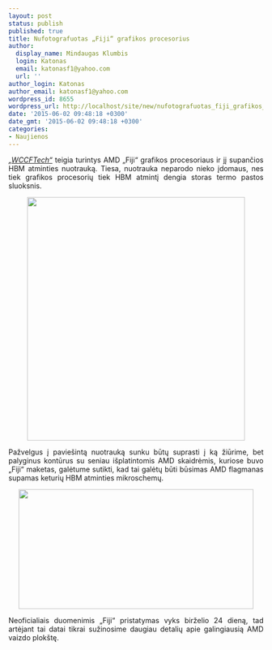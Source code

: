 ```yaml
---
layout: post
status: publish
published: true
title: Nufotografuotas „Fiji“ grafikos procesorius
author:
  display_name: Mindaugas Klumbis
  login: Katonas
  email: katonasf1@yahoo.com
  url: ''
author_login: Katonas
author_email: katonasf1@yahoo.com
wordpress_id: 8655
wordpress_url: http://localhost/site/new/nufotografuotas_fiji_grafikos_procesorius/
date: '2015-06-02 09:48:18 +0300'
date_gmt: '2015-06-02 09:48:18 +0300'
categories:
- Naujienos
---
```

<p style="text-align: justify;">
	<em><a href="http://wccftech.com/exclusive-amd-radeon-fury-fiji-gpu-die-pictured/">&bdquo;WCCFTech&ldquo;</a></em> teigia turintys AMD &bdquo;Fiji&ldquo; grafikos procesoriaus ir jį supančios HBM atminties nuotrauką. Tiesa, nuotrauka neparodo nieko įdomaus, nes tiek grafikos procesorių tiek HBM atmintį dengia storas termo pastos sluoksnis.</p>
<p style="text-align: center;">
	<img alt="" src="http://technews.lt/userfiles/AMD-Fiji-GPU-picture.jpg" style="width: 430px; height: 480px;" /></p>
<p style="text-align: justify;">
	Pažvelgus į pavie&scaron;intą nuotrauką sunku būtų suprasti į ką žiūrime, bet palyginus kontūrus su seniau i&scaron;platintomis AMD skaidrėmis, kuriose buvo &bdquo;Fiji&ldquo; maketas, galėtume sutikti, kad tai galėtų būti būsimas AMD flagmanas supamas keturių HBM atminties mikroschemų.</p>
<p style="text-align: center;">
	<a href="http://technews.lt/userfiles/AMD-Fiji-picture-vs-reconstruction-1200x610.jpg"><img alt="" src="http://technews.lt/userfiles/AMD-Fiji-picture-vs-reconstruction-1200x610.jpg" style="width: 464px; height: 236px;" /></a></p>
<p style="text-align: justify;">
	Neoficialiais duomenimis &bdquo;Fiji&ldquo; pristatymas vyks birželio 24 dieną, tad artėjant tai datai tikrai sužinosime daugiau detalių apie galingiausią AMD vaizdo plok&scaron;tę.</p>
